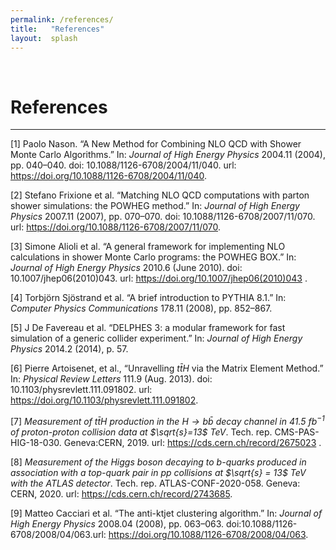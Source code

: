 ```yaml
---
permalink: /references/
title:   "References"
layout:  splash
---
```

&nbsp;

# References
---


<a name="Nason_2004"></a>
[1] Paolo Nason. “A New Method for Combining NLO QCD with Shower Monte Carlo Algorithms.” In: *Journal of High Energy Physics* 2004.11 (2004), pp. 040–040. doi: 10.1088/1126-6708/2004/11/040. url: https://doi.org/10.1088/1126-6708/2004/11/040.

<a name="Frixione_2007"></a>
[2] Stefano Frixione et al. “Matching NLO QCD computations with parton shower simulations: the POWHEG method.” In: *Journal of High Energy Physics* 2007.11 (2007), pp. 070–070. doi: 10.1088/1126-6708/2007/11/070. url: https://doi.org/10.1088/1126-6708/2007/11/070.

<a name="Alioli_2010"></a>
[3] Simone Alioli et al. “A general framework for implementing NLO calculations in shower Monte Carlo programs: the POWHEG BOX.” In: *Journal of High Energy Physics* 2010.6 (June 2010). doi: 10.1007/jhep06(2010)043. url: https://doi.org/10.1007/jhep06(2010)043 .

<a name="pythia"></a>
[4] Torbjörn Sjöstrand et al. “A brief introduction to PYTHIA 8.1.” In: *Computer Physics Communications* 178.11 (2008), pp. 852–867.

<a name="delphes"></a>
[5] J De Favereau et al. “DELPHES 3: a modular framework for fast simulation of a generic collider experiment.” In: *Journal of High Energy Physics* 2014.2 (2014), p. 57.

<a name="Artoisenet_2013"></a>
[6] Pierre Artoisenet, et al., “Unravelling $t\bar{t}H$ via the Matrix Element Method.” In: *Physical Review Letters* 111.9 (Aug. 2013). doi: 10.1103/physrevlett.111.091802. url: https://doi.org/10.1103/physrevlett.111.091802.

<a name="CMS_ttH"></a>
[7] *Measurement of $t\bar{t}H$ production in the $H \rightarrow b\bar{b}$ decay channel in 41.5 fb$^{−1}$ of proton-proton collision data at $\sqrt{s}=13$ TeV*. Tech. rep. CMS-PAS-HIG-18-030. Geneva:CERN, 2019. url: https://cds.cern.ch/record/2675023 .

<a name="ATLAS_ttH"></a>
[8] *Measurement of the Higgs boson decaying to b-quarks produced in association with a top-quark pair in pp collisions at $\sqrt{s} = 13$ TeV with the ATLAS detector*. Tech. rep. ATLAS-CONF-2020-058. Geneva: CERN, 2020. url: https://cds.cern.ch/record/2743685.

<a name="Cacciari_2008"></a>
[9] Matteo Cacciari et al. “The anti-ktjet clustering algorithm.” In: *Journal of High Energy Physics* 2008.04 (2008), pp. 063–063. doi:10.1088/1126-6708/2008/04/063.url: https://doi.org/10.1088/1126-6708/2008/04/063.
